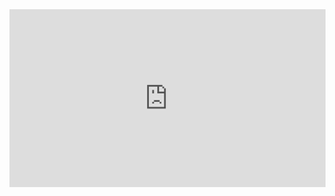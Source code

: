 <iframe width="560" height="315" src="https://www.youtube.com/embed/y-woIXsAIHc?controls=0" title="YouTube video player" frameborder="0" allow="accelerometer; autoplay; clipboard-write; encrypted-media; gyroscope; picture-in-picture" allowfullscreen></iframe>

